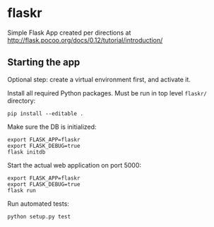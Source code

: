 # flaskr

Simple Flask App created per directions at
http://flask.pocoo.org/docs/0.12/tutorial/introduction/

## Starting the app

Optional step: create a virtual environment first, and activate it.

Install all required Python packages. Must be run in top level `flaskr/`
directory:
```
pip install --editable .
```

Make sure the DB is initialized:
```
export FLASK_APP=flaskr
export FLASK_DEBUG=true
flask initdb
```

Start the actual web application on port 5000:
```
export FLASK_APP=flaskr
export FLASK_DEBUG=true
flask run
```

Run automated tests:

```
python setup.py test
```
